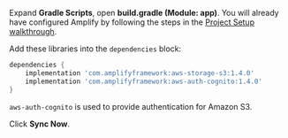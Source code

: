 Expand **Gradle Scripts**, open **build.gradle (Module: app)**. You will already have configured Amplify by following the steps in the [Project Setup walkthrough](~/lib/project-setup/create-application.md).

Add these libraries into the `dependencies` block:
```groovy
dependencies {
    implementation 'com.amplifyframework:aws-storage-s3:1.4.0'
    implementation 'com.amplifyframework:aws-auth-cognito:1.4.0'
}
```

`aws-auth-cognito` is used to provide authentication for Amazon S3.

Click **Sync Now**.

